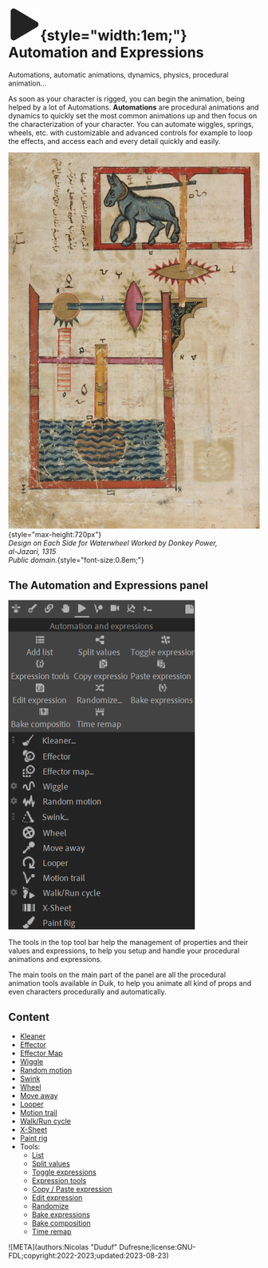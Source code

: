 # ![](../../img/duik/icons/automation.svg){style="width:1em;"} Automation and Expressions

Automations, automatic animations, dynamics, physics, procedural animation...

As soon as your character is rigged, you can begin the animation, being helped by a lot of Automations. **Automations** are procedural animations and dynamics to quickly set the most common animations up and then focus on the characterization of your character. You can automate wiggles, springs, wheels, etc. with customizable and advanced controls for example to loop the effects, and access each and every detail quickly and easily.

![](../../img/illustration/Design_on_Each_Side_for_Waterwheel_Worked_by_Donkey_Power_Folio_from_a_Book_of_the_Knowledge_of_Ingenious_Mechanical_Devices_by_al-Jazari_MET_DT221792.jpg){style="max-height:720px"}  
*Design on Each Side for Waterwheel Worked by Donkey Power,  
al-Jazari, 1315   
Public domain.*{style="font-size:0.8em;"}

## The Automation and Expressions panel

![](../../img/duik/automation/panel.png)

The tools in the top tool bar help the management of properties and their values and expressions, to help you setup and handle your procedural animations and expressions.

The main tools on the main part of the panel are all the procedural animation tools available in Duik, to help you animate all kind of props and even characters procedurally and automatically.

## Content

- [Kleaner](kleaner.md)
- [Effector](effector.md)
- [Effector Map](effector-map.md)
- [Wiggle](wiggle.md)
- [Random motion](random-motion.md)
- [Swink](swink.md)
- [Wheel](wheel.md)
- [Move away](move-away.md)
- [Looper](looper.md)
- [Motion trail](motion-trail.md)
- [Walk/Run cycle](walk-run.md)
- [X-Sheet](x-sheet.md)
- [Paint rig](paint-rig.md)
- Tools:  
    - [List](tools/list.md)
    - [Split values](tools/split.md)
    - [Toggle expressions](tools/remove-expressions.md)
    - [Expression tools](tools/expressions-tools.md)
    - [Copy / Paste expression](tools/copy.md)
    - [Edit expression](tools/edit.md)
    - [Randomize](tools/randomize.md)
    - [Bake expressions](tools/bake.md)
    - [Bake composition](tools/bake-comp.md)
    - [Time remap](tools/time-remap.md)


![META](authors:Nicolas "Duduf" Dufresne;license:GNU-FDL;copyright:2022-2023;updated:2023-08-23)
